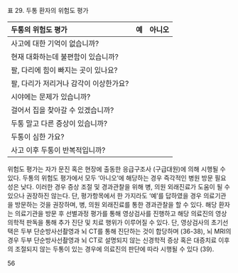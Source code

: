 표 29. 두통 환자의 위험도 평가

| 두통의 위험도 평가           | 예    | 아니오   |
| :--------------------------- | :---- | :------- |
| 사고에 대한 기억이 없습니까? |       |          |
| 현재 대화하는데 불편함이 있습니까? |       |          |
| 팔, 다리에 힘이 빠지는 곳이 있나요? |       |          |
| 팔, 다리가 저리거나 감각이 이상한가요? |       |          |
| 시야에는 문제가 있습니까?    |       |          |
| 걸어서 집을 찾아갈 수 있겠습니까? |       |          |
| 두통 말고 다른 증상이 있습니까? |       |          |
| 두통이 심한 가요?            |       |          |
| 사고 이후 두통이 반복적입니까? |       |          |

위험도 평가는 자가 문진 혹은 현장에 출동한 응급구조사 (구급대원)에 의해 시행될 수 있다. 두통의 위험도 평가에서 모두 ‘아니오’에 해당하는 경우 즉각적인 병원 방문 필요성은 낮다. 이러한 경우 증상 조절 및 경과관찰을 위해 병, 의원 외래진료가 도움이 될 수 있으나 권장하진 않는다. 단, 평가항목에서 한 가지라도 ‘예’를 답하였을 경우 의료기관을 방문하는 것을 권장하며, 병, 의원 외래진료를 통한 경과관찰을 할 수 있다. 해당 환자는 의료기관을 방문 후 선별과정 평가를 통해 영상검사를 진행하고 해당 의료진의 영상의학적 판독을 통해 추가 진단 및 치료 행위가 이루어질 수 있다. 단, 영상검사의 초기선택은 두부 단순방사선촬영과 뇌 CT를 통해 진단하는 것이 합당하며 (36-38), 뇌 MRI의 경우 두부 단순방사선촬영과 뇌 CT로 설명되지 않는 신경학적 증상 혹은 대증치료 이후의 조절되지 않는 두통이 있는 경우에 의료진의 판단에 따라 시행될 수 있다 (39).

<PAGE>56